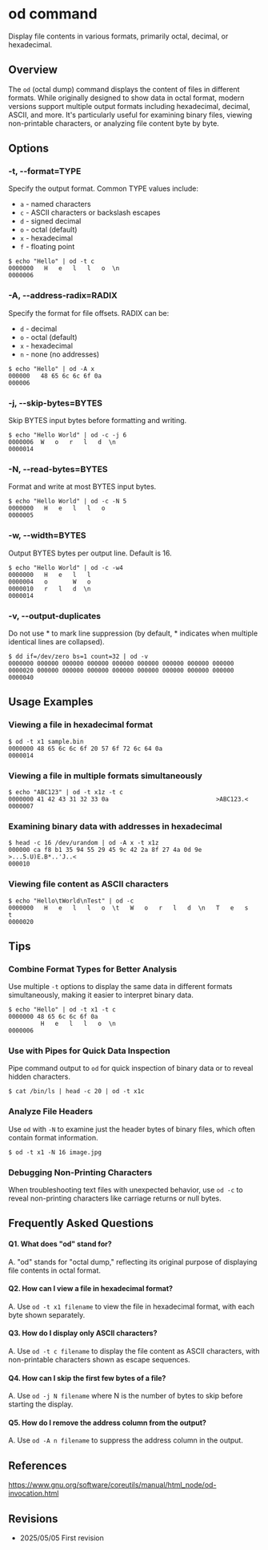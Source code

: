 # od command

Display file contents in various formats, primarily octal, decimal, or hexadecimal.

## Overview

The `od` (octal dump) command displays the content of files in different formats. While originally designed to show data in octal format, modern versions support multiple output formats including hexadecimal, decimal, ASCII, and more. It's particularly useful for examining binary files, viewing non-printable characters, or analyzing file content byte by byte.

## Options

### **-t, --format=TYPE**

Specify the output format. Common TYPE values include:
- `a` - named characters
- `c` - ASCII characters or backslash escapes
- `d` - signed decimal
- `o` - octal (default)
- `x` - hexadecimal
- `f` - floating point

```console
$ echo "Hello" | od -t c
0000000   H   e   l   l   o  \n
0000006
```

### **-A, --address-radix=RADIX**

Specify the format for file offsets. RADIX can be:
- `d` - decimal
- `o` - octal (default)
- `x` - hexadecimal
- `n` - none (no addresses)

```console
$ echo "Hello" | od -A x
000000   48 65 6c 6c 6f 0a
000006
```

### **-j, --skip-bytes=BYTES**

Skip BYTES input bytes before formatting and writing.

```console
$ echo "Hello World" | od -c -j 6
0000006  W   o   r   l   d  \n
0000014
```

### **-N, --read-bytes=BYTES**

Format and write at most BYTES input bytes.

```console
$ echo "Hello World" | od -c -N 5
0000000   H   e   l   l   o
0000005
```

### **-w, --width=BYTES**

Output BYTES bytes per output line. Default is 16.

```console
$ echo "Hello World" | od -c -w4
0000000   H   e   l   l
0000004   o       W   o
0000010   r   l   d  \n
0000014
```

### **-v, --output-duplicates**

Do not use * to mark line suppression (by default, * indicates when multiple identical lines are collapsed).

```console
$ dd if=/dev/zero bs=1 count=32 | od -v
0000000 000000 000000 000000 000000 000000 000000 000000 000000
0000020 000000 000000 000000 000000 000000 000000 000000 000000
0000040
```

## Usage Examples

### Viewing a file in hexadecimal format

```console
$ od -t x1 sample.bin
0000000 48 65 6c 6c 6f 20 57 6f 72 6c 64 0a
0000014
```

### Viewing a file in multiple formats simultaneously

```console
$ echo "ABC123" | od -t x1z -t c
0000000 41 42 43 31 32 33 0a                              >ABC123.<
0000007
```

### Examining binary data with addresses in hexadecimal

```console
$ head -c 16 /dev/urandom | od -A x -t x1z
000000 ca f8 b1 35 94 55 29 45 9c 42 2a 8f 27 4a 0d 9e  >...5.U)E.B*..'J..<
000010
```

### Viewing file content as ASCII characters

```console
$ echo "Hello\tWorld\nTest" | od -c
0000000   H   e   l   l   o  \t   W   o   r   l   d  \n   T   e   s   t
0000020
```

## Tips

### Combine Format Types for Better Analysis

Use multiple `-t` options to display the same data in different formats simultaneously, making it easier to interpret binary data.

```console
$ echo "Hello" | od -t x1 -t c
0000000 48 65 6c 6c 6f 0a
         H   e   l   l   o  \n
0000006
```

### Use with Pipes for Quick Data Inspection

Pipe command output to `od` for quick inspection of binary data or to reveal hidden characters.

```console
$ cat /bin/ls | head -c 20 | od -t x1c
```

### Analyze File Headers

Use `od` with `-N` to examine just the header bytes of binary files, which often contain format information.

```console
$ od -t x1 -N 16 image.jpg
```

### Debugging Non-Printing Characters

When troubleshooting text files with unexpected behavior, use `od -c` to reveal non-printing characters like carriage returns or null bytes.

## Frequently Asked Questions

#### Q1. What does "od" stand for?
A. "od" stands for "octal dump," reflecting its original purpose of displaying file contents in octal format.

#### Q2. How can I view a file in hexadecimal format?
A. Use `od -t x1 filename` to view the file in hexadecimal format, with each byte shown separately.

#### Q3. How do I display only ASCII characters?
A. Use `od -t c filename` to display the file content as ASCII characters, with non-printable characters shown as escape sequences.

#### Q4. How can I skip the first few bytes of a file?
A. Use `od -j N filename` where N is the number of bytes to skip before starting the display.

#### Q5. How do I remove the address column from the output?
A. Use `od -A n filename` to suppress the address column in the output.

## References

https://www.gnu.org/software/coreutils/manual/html_node/od-invocation.html

## Revisions

- 2025/05/05 First revision